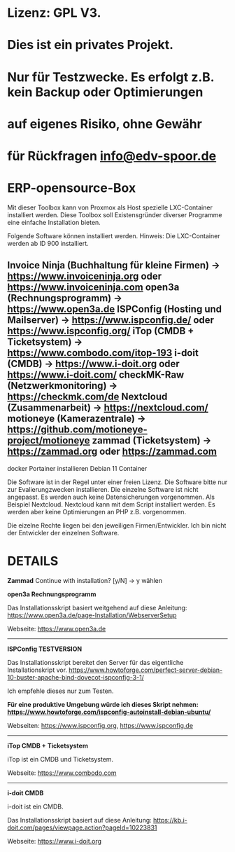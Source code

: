 # Lizenz: GPL V3.
# Dies ist ein privates Projekt.
# Nur für Testzwecke. Es erfolgt z.B. kein Backup oder Optimierungen
# auf eigenes Risiko, ohne Gewähr
# für Rückfragen info@edv-spoor.de
# ERP-opensource-Box

Mit dieser Toolbox kann von Proxmox als Host spezielle LXC-Container installiert werden.
Diese Toolbox soll Existensgründer diverser Programme eine einfache Installation bieten.

Folgende Software können installiert werden. Hinweis: Die LXC-Container werden ab ID 900 installiert.

Invoice Ninja (Buchhaltung für kleine Firmen) -> https://www.invoiceninja.org oder https://www.invoiceninja.com
open3a (Rechnungsprogramm) -> https://www.open3a.de
ISPConfig (Hosting und Mailserver) -> https://www.ispconfig.de/ oder https://www.ispconfig.org/
iTop (CMDB + Ticketsystem) -> https://www.combodo.com/itop-193
i-doit (CMDB) -> https://www.i-doit.org oder https://www.i-doit.com/
checkMK-Raw (Netzwerkmonitoring) -> https://checkmk.com/de
Nextcloud (Zusammenarbeit) -> https://nextcloud.com/
motioneye (Kamerazentrale) -> https://github.com/motioneye-project/motioneye
zammad (Ticketsystem) -> https://zammad.org oder https://zammad.com
-----------------------------------------
docker Portainer installieren
Debian 11 Container

Die Software ist in der Regel unter einer freien Lizenz.
Die Software bitte nur zur Evalierungzwecken installieren.
Die einzelne Software ist nicht angepasst. Es werden auch keine Datensicherungen vorgenommen.
Als Beispiel Nextcloud. Nextcloud kann mit dem Script installiert werden. Es werden aber keine Optimierungen an PHP z.B. vorgenommen.

Die eizelne Rechte liegen bei den jeweiligen Firmen/Entwickler.
Ich bin nicht der Entwickler der einzelnen Software.

# DETAILS
**Zammad**
Continue with installation? [y/N] -> y wählen


**open3a Rechnungsprogramm**

Das Installationsskript basiert weitgehend auf diese Anleitung:
https://www.open3a.de/page-Installation/WebserverSetup

Webseite: https://www.open3a.de

----------------------------------------------------------------------------------------------------------------------------
**ISPConfig TESTVERSION**

Das Installationsskript bereitet den Server für das eigentliche Installationskript vor.
https://www.howtoforge.com/perfect-server-debian-10-buster-apache-bind-dovecot-ispconfig-3-1/

Ich empfehle dieses nur zum Testen.

**Für eine produktive Umgebung würde ich dieses Skript nehmen: https://www.howtoforge.com/ispconfig-autoinstall-debian-ubuntu/**

Webseiten: https://www.ispconfig.org, https://www.ispconfig.de

--------------------------------------------------------------------------------------------------------------------------------
**iTop CMDB + Ticketsystem**

iTop ist ein CMDB und Ticketsystem.

Webseite: https://www.combodo.com

--------------------------------------------------------------------------------------------------------------------------------
**i-doit CMDB**

i-doit ist ein CMDB.

Das Installationsskript basiert auf diese Anleitung:
https://kb.i-doit.com/pages/viewpage.action?pageId=10223831

Webseite: https://www.i-doit.org
